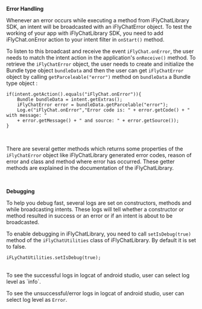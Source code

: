**Error Handling**

Whenever an error occurs while executing a method from iFlyChatLibrary SDK, an intent will be broadcasted with an iFlyChatError object. To test the working of your app with iFlyChatLibrary SDK, you need to add iFlyChat.onError action to your intent filter in `onStart()` method. 

To listen to this broadcast and receive the event `iFlyChat.onError`, the user needs to match the intent action in the application's `onReceive()` method. To retrieve the `iFlyChatError` object, the user needs to create and initialize the Bundle type object `bundleData` and then the user can get `iFlyChatError` object by calling `getParceleable("error")` method on `bundleData` a Bundle type object :
```
if(intent.getAction().equals("iFlyChat.onError")){
    Bundle bundleData = intent.getExtras();
    iFlyChatError error = bundleData.getParcelable("error");
    Log.e("iFlyChat.onError","Error code is: " + error.getCode() + " with message: " 
    + error.getMessage() + " and source: " + error.getSource());
}
```
<br>

There are several getter methods which returns some properties of the `iFlyChatError` object like iFlyChatLibrary generated error codes, reason of error and class and method where error has occurred. These getter methods are explained in the documentation of the iFlyChatLibrary.

<br>

**Debugging**

To help you debug fast, several logs are set on constructors, methods and while broadcasting intents. These logs will tell whether a constructor or method resulted in success or an error or if an intent is about to be broadcasted. 

To enable debugging in iFlyChatLibrary, you need to call `setIsDebug(true)` method of the `iFlyChatUtilities` class of iFlyChatLibrary. By default it is set to false.
```
iFLyChatUtilities.setIsDebug(true);
```
<br>
To see the successful logs in logcat of android studio, user can select log level as `info`.

To see the unsuccessful/error logs in logcat of android studio, user can select log level as `Error`.
